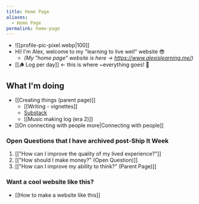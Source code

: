 ```yaml
---
title: Home Page
aliases:
  - Home Page
permalink: home-page
---
```

-  ![[profile-pic-pixel.webp|100]]
- Hi! I'm Alex, welcome to my "learning to live well" website 😎
	- *(My "home page" website is here → https://www.alexislearning.me/)*
- [[🪵 Log per day]] ← <span class="text-red">this is where ~everything goes!</span> 🚨
## What I'm doing
- [[Creating things (parent page)]]
	- [[Writing - vignettes]]
	- [Substack](https://alexislearning.substack.com/)
	- [[Music making log (era 2)]]
- [[On connecting with people more|Connecting with people]]
### Open Questions that I have archived post-Ship It Week
1. [["How can I improve the quality of my lived experience?"]] 
2. [["How should I make money?" (Open Question)]]
3. [["How can I improve my ability to think?" (Parent Page)]]
### Want a cool website like this?
- [[How to make a website like this]]
